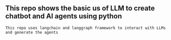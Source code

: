 ## This repo shows the basic us of LLM to create chatbot and AI agents using python

```
This repo uses langchain and langgraph framework to interact with LLMs and generate the agents
```